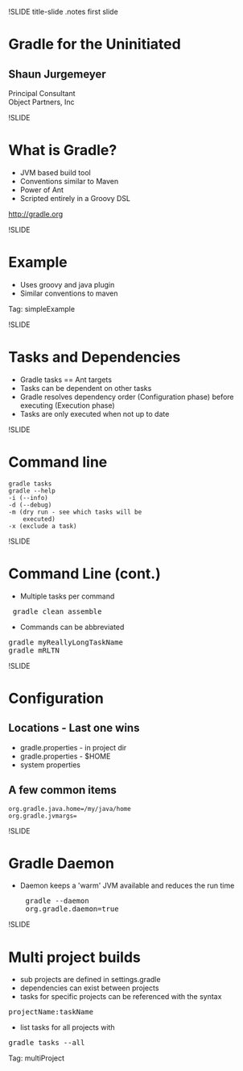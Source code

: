 !SLIDE title-slide
.notes first slide

# Gradle for the Uninitiated #
## Shaun Jurgemeyer ##
Principal Consultant  
Object Partners, Inc

!SLIDE 
# What is Gradle? #
* JVM based build tool
* Conventions similar to Maven
* Power of Ant
* Scripted entirely in a Groovy DSL

http://gradle.org

!SLIDE 
# Example
* Uses groovy and java plugin
* Similar conventions to maven
<div class="tag">Tag: simpleExample</div>

!SLIDE 
# Tasks and Dependencies
* Gradle tasks == Ant targets
* Tasks can be dependent on other tasks
* Gradle resolves dependency order (Configuration phase) before executing (Execution phase)
* Tasks are only executed when not up to date


!SLIDE 
# Command line
    gradle tasks
    gradle --help
    -i (--info) 
    -d (--debug)
    -m (dry run - see which tasks will be 
        executed)
    -x (exclude a task)
!SLIDE 
# Command Line (cont.)
* Multiple tasks per command
<pre> gradle clean assemble </pre>
* Commands can be abbreviated
<pre>
gradle myReallyLongTaskName
gradle mRLTN
</pre>


!SLIDE 
# Configuration
## Locations - Last one wins
*  gradle.properties - in project dir
*  gradle.properties - $HOME
*  system properties

## A few common items
    org.gradle.java.home=/my/java/home
    org.gradle.jvmargs=


!SLIDE 
# Gradle Daemon
* Daemon keeps a 'warm' JVM available and reduces the run time
<pre>
    gradle --daemon
    org.gradle.daemon=true
</pre>

!SLIDE 
# Multi project builds
* sub projects are defined in settings.gradle
* dependencies can exist between projects
* tasks for specific projects can be referenced with the syntax
<pre>projectName:taskName</pre>
* list tasks for all projects with
<pre>gradle tasks --all</pre>
<div class="tag">Tag: multiProject</div>
